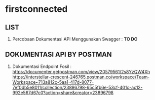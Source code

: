 # firstconnected
## LIST
1. Percobaan Dokumentasi API Menggunakan Swagger : <b> TO DO </b>

## DOKUMENTASI API BY POSTMAN
1. Dokumentasi Endpoint Fosil : [https://documenter.getpostman.com/view/20579561/2s8YzQW4Xh
](https://interstellar-crescent-246765.postman.co/workspace/Team-Workspace~713a812c-5aa1-417d-8077-7ef0db5e8011/collection/23896798-65c5fb6e-53cf-401c-ac12-992e567d67c0?action=share&creator=23896798)https://interstellar-crescent-246765.postman.co/workspace/Team-Workspace~713a812c-5aa1-417d-8077-7ef0db5e8011/collection/23896798-65c5fb6e-53cf-401c-ac12-992e567d67c0?action=share&creator=23896798
